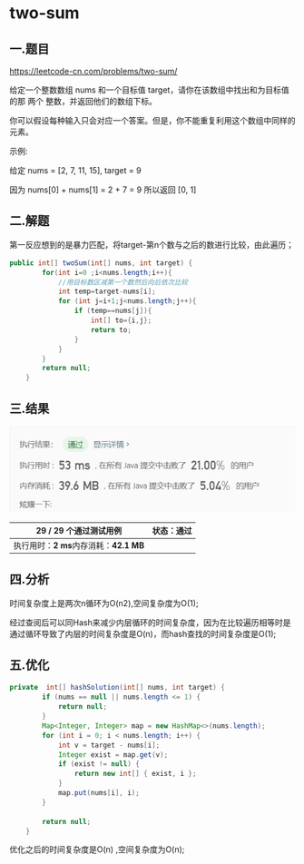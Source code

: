 # two-sum

## 一.题目

https://leetcode-cn.com/problems/two-sum/

给定一个整数数组 nums 和一个目标值 target，请你在该数组中找出和为目标值的那 两个 整数，并返回他们的数组下标。

你可以假设每种输入只会对应一个答案。但是，你不能重复利用这个数组中同样的元素。

示例:

给定 nums = [2, 7, 11, 15], target = 9

因为 nums[0] + nums[1] = 2 + 7 = 9
		所以返回 [0, 1]

## 二.解题

第一反应想到的是暴力匹配，将target-第n个数与之后的数进行比较，由此遍历；

``` java
public int[] twoSum(int[] nums, int target) {
        for(int i=0 ;i<nums.length;i++){
            //用目标数区减第一个数然后向后依次比较
            int temp=target-nums[i];
            for (int j=i+1;j<nums.length;j++){
                if (temp==nums[j]){
                    int[] to={i,j};
                    return to;
                }
            }
        }
        return null;
    }
```

## 三.结果

![image-20200314164812636](image-20200314164812636.png)

| **29 / 29** 个通过测试用例              | 状态：通过 |
| --------------------------------------- | ---------- |
| 执行用时：**2 ms**内存消耗：**42.1 MB** |            |

## 四.分析

时间复杂度上是两次n循环为O(n2),空间复杂度为O(1);

经过查阅后可以同Hash来减少内层循环的时间复杂度，因为在比较遍历相等时是通过循环导致了内层的时间复杂度是O(n)，而hash查找的时间复杂度是O(1);

## 五.优化

```java
private  int[] hashSolution(int[] nums, int target) {
        if (nums == null || nums.length <= 1) {
            return null;
        }
        Map<Integer, Integer> map = new HashMap<>(nums.length);
        for (int i = 0; i < nums.length; i++) {
            int v = target - nums[i];
            Integer exist = map.get(v);
            if (exist != null) {
                return new int[] { exist, i };
            }
            map.put(nums[i], i);
        }

        return null;
    }
```

优化之后的时间复杂度是O(n) ,空间复杂度为O(n);